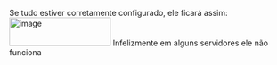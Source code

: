 Se tudo estiver corretamente configurado, ele ficará assim:
<img width="182" height="51" alt="image" src="https://github.com/user-attachments/assets/a13bfaf5-8a77-43ff-822b-059e8a57a5f6" />
Infelizmente em alguns servidores ele não funciona
